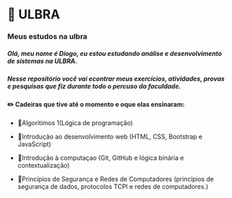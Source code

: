 # :triangular_flag_on_post: ULBRA### Meus estudos na ulbra ##### Olá, meu nome é Diogo, eu estou estudando análise e desenvolvimento de sistemas na ULBRA.##### Nesse repositório você vai econtrar meus exercícios, atividades, provas e pesquisas que fiz durante todo o percuso da faculdade. #### :pencil2: Cadeiras que tive até o momento e oque elas ensinaram:- :small_blue_diamond:Algoritimos 1(Lógica de programação)- :small_blue_diamond:Introdução ao desenvolvimento web (HTML, CSS, Bootstrap e JavaScript)- :small_blue_diamond:Introdução à computaçao (Git, GitHub e lógica binária e contextualização)- :small_blue_diamond:Princípios de Segurança e Redes de Computadores (princípios de segurança de dados, protocolos TCPI e redes de computadores.)  ###### 